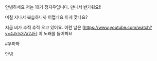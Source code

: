 안녕하세요
저는 10기 정지우입니다.
만나서 반가워요!!

며칠 지나서 복습하니까 어렵네요
이게 맞나요?

지금 비가 추적 추적 오고 있어요.
이런 날은 
[https://www.youtube.com/watch?v=4JkIs37a2JE]
이 노래를 들어봐요 

#우하하

안녕